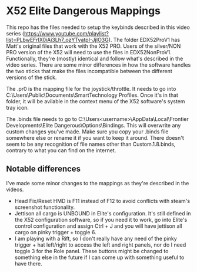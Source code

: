 # X52 Elite Dangerous Mappings
This repo has the files needed to setup the keybinds described in this video series (https://www.youtube.com/playlist?list=PLbwEFrIX0iAi3Lh7_ozYTyatpI-JjIO3G).  The folder EDX52ProV1 has Matt's original files that work with the X52 PRO. Users of the silver/NON PRO version of the X52 will need to use the files in EDX52NonProV1.  Functionally, they're (mostly) identical and follow what's described in the video series.  There are some minor differences in how the software handles the two sticks that make the files incompatible between the different versions of the stick.

The .pr0 is the mapping file for the joystick/throttle.  It needs to go into C:\Users\Public\Documents\SmartTechnology Profiles.  Once it's in that folder, it will be avilable in the context menu of the X52 software's system tray icon.

The .binds file needs to go to C:\Users\<username>\AppData\Local\Frontier Developments\Elite Dangerous\Options\Bindings.  This will overwrite any custom changes you've made.  Make sure you copy your .binds file somewhere else or rename it if you want to keep it around.  There doesn't seem to be any recognition of file names other than Custom.1.8.binds, contrary to what you can find on the internet.

## Notable differences

I've made some minor changes to the mappings as they're described in the videos.

* Head Fix/Reset HMD is F11 instead of F12 to avoid conflicts with steam's screenshot functionality.
* Jettison all cargo is UNBOUND in Elite's configuration.  It's still defined in the X52 configuration software, so if you need it to work, go into Elite's control configuration and assign Ctrl + J and you will have jettison all cargo on pinky trigger + toggle 6.
* I am playing with a Rift, so I don't really have any need of the pinky trigger + hat left/right to access the left and right panels, nor do I need toggle 3 for the Role panel.  These buttons might be changed to something else in the future if I can come up with something useful to have there.
